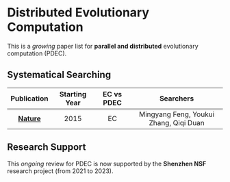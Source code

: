 # Distributed Evolutionary Computation

This is a *growing* paper list for **parallel and distributed** evolutionary computation (PDEC).

## Systematical Searching

| Publication | Starting Year | EC vs PDEC | Searchers |
|:-----------:|:-------------:|:----------:|:---------:|
| **[Nature](https://www.nature.com/)** | 2015 | EC | Mingyang Feng, Youkui Zhang, Qiqi Duan |

## Research Support

This *ongoing* review for PDEC is now supported by the **Shenzhen NSF** research project (from 2021 to 2023).
